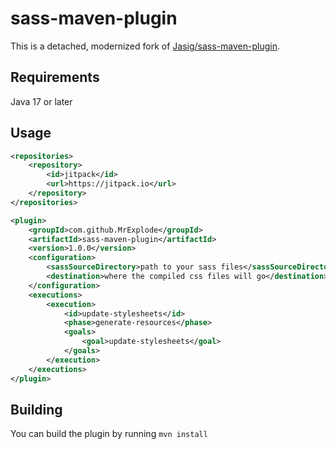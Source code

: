 # sass-maven-plugin

This is a detached, modernized fork of [Jasig/sass-maven-plugin](https://github.com/Jasig/sass-maven-plugin).

## Requirements
Java 17 or later

## Usage
```xml
<repositories>
    <repository>
        <id>jitpack</id>
        <url>https://jitpack.io</url>
    </repository>
</repositories>
```
```xml
<plugin>
    <groupId>com.github.MrExplode</groupId>
    <artifactId>sass-maven-plugin</artifactId>
    <version>1.0.0</version>
    <configuration>
        <sassSourceDirectory>path to your sass files</sassSourceDirectory>
        <destination>where the compiled css files will go</destination>
    </configuration>
    <executions>
        <execution>
            <id>update-stylesheets</id>
            <phase>generate-resources</phase>
            <goals>
                <goal>update-stylesheets</goal>
            </goals>
        </execution>
    </executions>
</plugin>
```

## Building
You can build the plugin by running `mvn install`